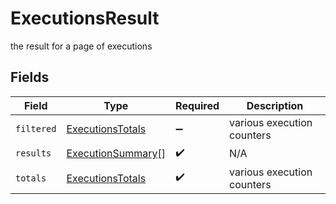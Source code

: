 # ExecutionsResult

the result for a page of executions


## Fields

| Field                                                         | Type                                                          | Required                                                      | Description                                                   |
| ------------------------------------------------------------- | ------------------------------------------------------------- | ------------------------------------------------------------- | ------------------------------------------------------------- |
| `filtered`                                                    | [ExecutionsTotals](../../models/shared/executionstotals.md)   | :heavy_minus_sign:                                            | various execution counters                                    |
| `results`                                                     | [ExecutionSummary](../../models/shared/executionsummary.md)[] | :heavy_check_mark:                                            | N/A                                                           |
| `totals`                                                      | [ExecutionsTotals](../../models/shared/executionstotals.md)   | :heavy_check_mark:                                            | various execution counters                                    |